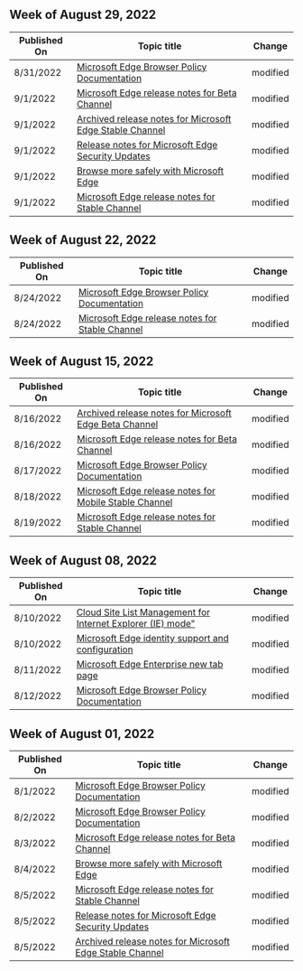 <!-- This file is generated automatically each week. Changes made to this file will be overwritten.-->



## Week of August 29, 2022


| Published On |Topic title | Change |
|------|------------|--------|
| 8/31/2022 | [Microsoft Edge Browser Policy Documentation](/DeployEdge/microsoft-edge-policies) | modified |
| 9/1/2022 | [Microsoft Edge release notes for Beta Channel](/DeployEdge/microsoft-edge-relnote-beta-channel) | modified |
| 9/1/2022 | [Archived release notes for Microsoft Edge Stable Channel](/DeployEdge/microsoft-edge-relnote-archive-stable-channel) | modified |
| 9/1/2022 | [Release notes for Microsoft Edge Security Updates](/DeployEdge/microsoft-edge-relnotes-security) | modified |
| 9/1/2022 | [Browse more safely with Microsoft Edge](/DeployEdge/microsoft-edge-security-browse-safer) | modified |
| 9/1/2022 | [Microsoft Edge release notes for Stable Channel](/DeployEdge/microsoft-edge-relnote-stable-channel) | modified |


## Week of August 22, 2022


| Published On |Topic title | Change |
|------|------------|--------|
| 8/24/2022 | [Microsoft Edge Browser Policy Documentation](/DeployEdge/microsoft-edge-policies) | modified |
| 8/24/2022 | [Microsoft Edge release notes for Stable Channel](/DeployEdge/microsoft-edge-relnote-stable-channel) | modified |


## Week of August 15, 2022


| Published On |Topic title | Change |
|------|------------|--------|
| 8/16/2022 | [Archived release notes for Microsoft Edge Beta Channel](/DeployEdge/microsoft-edge-relnote-archive-beta-channel) | modified |
| 8/16/2022 | [Microsoft Edge release notes for Beta Channel](/DeployEdge/microsoft-edge-relnote-beta-channel) | modified |
| 8/17/2022 | [Microsoft Edge Browser Policy Documentation](/DeployEdge/microsoft-edge-policies) | modified |
| 8/18/2022 | [Microsoft Edge release notes for Mobile Stable Channel](/DeployEdge/microsoft-edge-relnote-mobile-stable-channel) | modified |
| 8/19/2022 | [Microsoft Edge release notes for Stable Channel](/DeployEdge/microsoft-edge-relnote-stable-channel) | modified |


## Week of August 08, 2022


| Published On |Topic title | Change |
|------|------------|--------|
| 8/10/2022 | [Cloud Site List Management for Internet Explorer (IE) mode"](/DeployEdge/edge-ie-mode-cloud-site-list-mgmt) | modified |
| 8/10/2022 | [Microsoft Edge identity support and configuration](/DeployEdge/microsoft-edge-security-identity) | modified |
| 8/11/2022 | [Microsoft Edge Enterprise new tab page](/DeployEdge/microsoft-edge-enterprise-ntp) | modified |
| 8/12/2022 | [Microsoft Edge Browser Policy Documentation](/DeployEdge/microsoft-edge-policies) | modified |


## Week of August 01, 2022


| Published On |Topic title | Change |
|------|------------|--------|
| 8/1/2022 | [Microsoft Edge Browser Policy Documentation](/DeployEdge/microsoft-edge-policies) | modified |
| 8/2/2022 | [Microsoft Edge Browser Policy Documentation](/DeployEdge/microsoft-edge-policies) | modified |
| 8/3/2022 | [Microsoft Edge release notes for Beta Channel](/DeployEdge/microsoft-edge-relnote-beta-channel) | modified |
| 8/4/2022 | [Browse more safely with Microsoft Edge](/DeployEdge/microsoft-edge-security-browse-safer) | modified |
| 8/5/2022 | [Microsoft Edge release notes for Stable Channel](/DeployEdge/microsoft-edge-relnote-stable-channel) | modified |
| 8/5/2022 | [Release notes for Microsoft Edge Security Updates](/DeployEdge/microsoft-edge-relnotes-security) | modified |
| 8/5/2022 | [Archived release notes for Microsoft Edge Stable Channel](/DeployEdge/microsoft-edge-relnote-archive-stable-channel) | modified |
